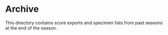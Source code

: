 # Archive

This directory contains score exports and specimen lists from past seasons at the end of the season.
